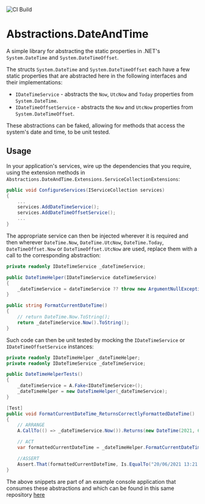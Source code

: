 ![CI Build](https://github.com/MJB222398/Abstractions.DateAndTime/actions/workflows/ci.yml/badge.svg)

# Abstractions.DateAndTime
A simple library for abstracting the static properties in .NET's `System.DateTime` and `System.DateTimeOffset`.

The structs `System.DateTime` and `System.DateTimeOffset` each have a few static properties that are abstracted here in the following interfaces and their implementations:

- `IDateTimeService` - abstracts the `Now`, `UtcNow` and `Today` properties from `System.DateTime`.
- `IDateTimeOffsetService` - abstracts the `Now` and `UtcNow` properties from `System.DateTimeOffset`.

These abstractions can be faked, allowing for methods that access the system's date and time, to be unit tested. 

## Usage

In your application's services, wire up the dependencies that you require, using the extension methods in `Abstractions.DateAndTime.Extensions.ServiceCollectionExtensions`:

```csharp
public void ConfigureServices(IServiceCollection services)
{
    ...
    services.AddDateTimeService();
    services.AddDateTimeOffsetService();
    ...
}
```

The appropriate service can then be injected wherever it is required and then wherever `DateTime.Now`, `DateTime.UtcNow`, `DateTime.Today`, `DateTimeOffset.Now` or `DateTimeOffset.UtcNow` are used, replace them with a call to the corresponding abstraction:

```csharp
private readonly IDateTimeService _dateTimeService;

public DateTimeHelper(IDateTimeService dateTimeService)
{
    _dateTimeService = dateTimeService ?? throw new ArgumentNullException(nameof(dateTimeService));
}

public string FormatCurrentDateTime()
{
    // return DateTime.Now.ToString();
    return _dateTimeService.Now().ToString();
}
```

Such code can then be unit tested by mocking the `IDateTimeService` or `IDateTimeOffsetService` instances:

```csharp
private readonly IDateTimeHelper _dateTimeHelper;
private readonly IDateTimeService _dateTimeService;

public DateTimeHelperTests()
{
    _dateTimeService = A.Fake<IDateTimeService>();
    _dateTimeHelper = new DateTimeHelper(_dateTimeService);
}

[Test]
public void FormatCurrentDateTime_ReturnsCorrectlyFormattedDateTime()
{
    // ARRANGE
    A.CallTo(() => _dateTimeService.Now()).Returns(new DateTime(2021, 6, 20, 13, 21, 04));

    // ACT
    var formattedCurrentDateTime = _dateTimeHelper.FormatCurrentDateTime();

    //ASSERT
    Assert.That(formattedCurrentDateTime, Is.EqualTo("20/06/2021 13:21:04"));
}
```

The above snippets are part of an example console application that consumes these abstractions and which can be found in this same repository [here](https://github.com/MJB222398/Abstractions.DateAndTime/tree/main/Abstractions.DateAndTime.ExampleApp)
